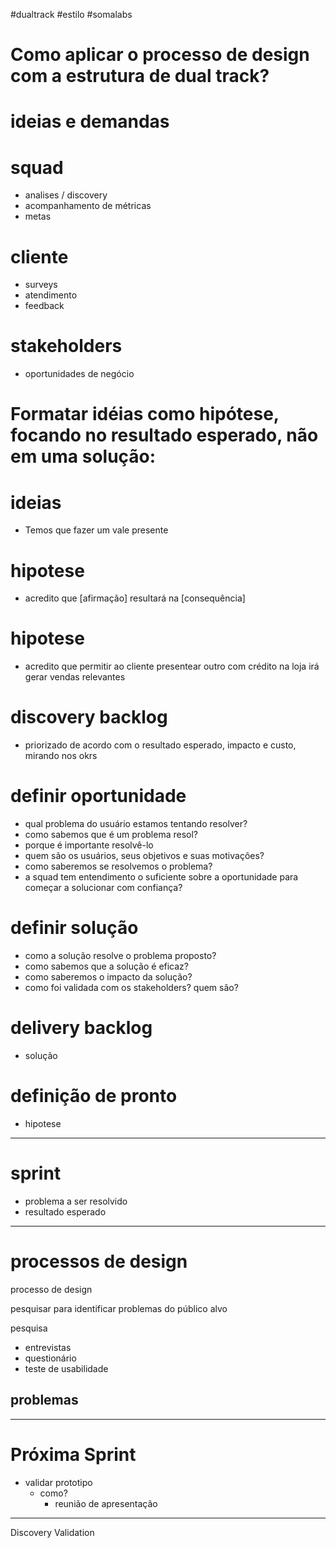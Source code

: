 #dualtrack #estilo #somalabs 

# Como aplicar o processo de design com a estrutura de dual track?

# ideias e demandas

# squad
- analises / discovery
- acompanhamento de métricas
- metas

# cliente
- surveys
- atendimento
- feedback

# stakeholders
- oportunidades de negócio

# Formatar idéias como hipótese, focando no resultado esperado, não em uma solução:

# ideias
- Temos que fazer um vale presente

# hipotese
- acredito que [afirmação] resultará na [consequência]

# hipotese
- acredito que permitir ao cliente presentear outro com crédito na loja irá gerar vendas relevantes

# discovery backlog
- priorizado de acordo com o resultado esperado, impacto e custo, mirando nos okrs

# definir oportunidade
- qual problema do usuário estamos tentando resolver?
- como sabemos que é um problema resol?
- porque é importante resolvê-lo
- quem são os usuários, seus objetivos e suas motivações?
- como saberemos se resolvemos o problema?
- a squad tem entendimento o suficiente sobre a oportunidade para começar a solucionar com confiança?

# definir solução
- como a solução resolve o problema proposto?
- como sabemos que a solução é eficaz?
- como saberemos o impacto da solução?
- como foi validada com os stakeholders? quem são?

# delivery backlog
- solução

# definição de pronto
- hipotese

---

# sprint
- problema a ser resolvido
- resultado esperado

---

# processos de design

processo de design

pesquisar para identificar problemas do público alvo

pesquisa
- entrevistas
- questionário
- teste de usabilidade

problemas
- 

---

# Próxima Sprint
- validar prototipo
  - como?
    - reunião de apresentação

---

Discovery
Validation

